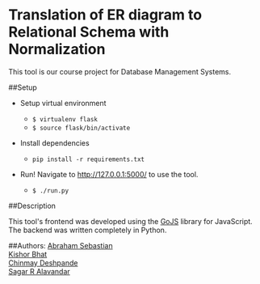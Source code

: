 # Translation of ER diagram to Relational Schema with Normalization

This tool is our course project for Database Management Systems.

##Setup
* Setup virtual environment
	* `$ virtualenv flask`
	* `$ source flask/bin/activate`

* Install dependencies
	* `pip install -r requirements.txt`

* Run! Navigate to <http://127.0.0.1:5000/> to use the tool.
	* `$ ./run.py`

##Description

This tool's frontend was developed using the [GoJS](http://gojs.net/latest/index.html) library for JavaScript. The backend was written completely in Python.<br />

##Authors:
[Abraham Sebastian](https://github.com/abgese)<br />
[Kishor Bhat](https://github.com/therealkbhat)<br />
[Chinmay Deshpande](https://github.com/chinmaydd)<br />
[Sagar R Alavandar](https://github.com/gitsagar)<br />
